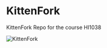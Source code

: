 # KittenFork
 KittenFork Repo for the course HI1038
 
 ![KittenFork](resources/caet.png?raw=true "Kittenfork")
